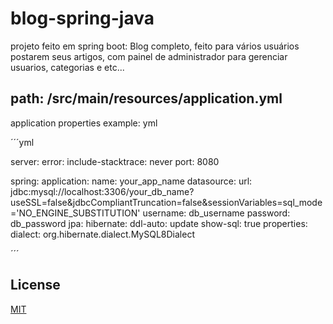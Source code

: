 # blog-spring-java
projeto feito em spring boot: Blog completo, feito para vários usuários postarem seus artigos, com painel de administrador para gerenciar usuarios, categorias e etc...

## path: /src/main/resources/application.yml

application properties example: yml

´´´yml

server:
  error:
    include-stacktrace: never
  port: 8080


spring:
  application:
    name: your_app_name
  datasource:
    url: jdbc:mysql://localhost:3306/your_db_name?useSSL=false&jdbcCompliantTruncation=false&sessionVariables=sql_mode='NO_ENGINE_SUBSTITUTION'
    username: db_username
    password: db_password
  jpa:
    hibernate:
      ddl-auto: update
    show-sql: true
    properties:
      dialect: org.hibernate.dialect.MySQL8Dialect

´´´

## License
[MIT](https://choosealicense.com/licenses/mit/)
